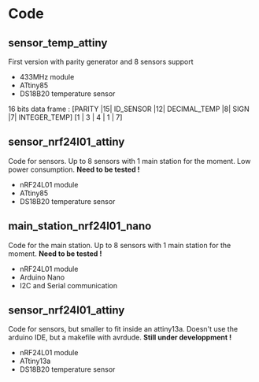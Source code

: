 # Code

## sensor_temp_attiny

First version with parity generator and 8 sensors support

* 433MHz module
* ATtiny85 
* DS18B20 temperature sensor

16 bits data frame : 
[PARITY |15| ID_SENSOR |12| DECIMAL_TEMP |8| SIGN |7| INTEGER_TEMP]
[1 | 3 | 4 | 1 | 7]

## sensor_nrf24l01_attiny

Code for sensors. Up to 8 sensors with 1 main station for the moment. Low power consumption. **Need to be tested !**

* nRF24L01 module
* ATtiny85
* DS18B20 temperature sensor

## main_station_nrf24l01_nano

Code for the main station. Up to 8 sensors with 1 main station for the moment. **Need to be tested !**

* nRF24L01 module
* Arduino Nano
* I2C and Serial communication

## sensor_nrf24l01_attiny

Code for sensors, but smaller to fit inside an attiny13a.
Doesn't use the arduino IDE, but a makefile with avrdude.
**Still under developpment !**

* nRF24L01 module
* ATtiny13a
* DS18B20 temperature sensor
